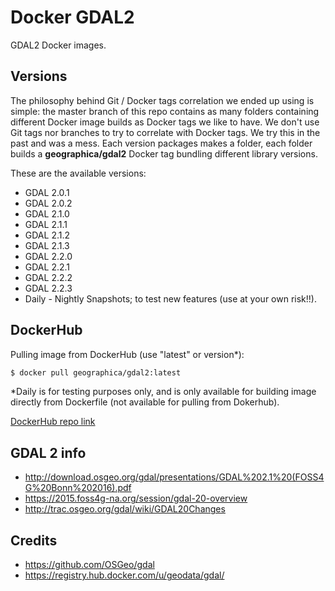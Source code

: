 # Docker GDAL2

GDAL2 Docker images.

## Versions
The philosophy behind Git / Docker tags correlation we ended up using is simple: the master branch of this repo contains as many folders containing different Docker image builds as Docker tags we like to have. We don't use Git tags nor branches to try to correlate with Docker tags. We try this in the past and was a mess. Each version packages makes a folder, each folder builds a __geographica/gdal2__ Docker tag bundling different library versions.

These are the available versions:
- GDAL 2.0.1
- GDAL 2.0.2
- GDAL 2.1.0
- GDAL 2.1.1
- GDAL 2.1.2
- GDAL 2.1.3
- GDAL 2.2.0
- GDAL 2.2.1
- GDAL 2.2.2
- GDAL 2.2.3
- Daily - Nightly Snapshots; to test new features (use at your own risk!!).

## DockerHub
Pulling image from DockerHub (use "latest" or version*):

```bash
$ docker pull geographica/gdal2:latest
```
*Daily is for testing purposes only, and is only available for building image directly from Dockerfile (not available for pulling from Dokerhub).

[DockerHub repo link](https://hub.docker.com/r/geographica/gdal2/)

## GDAL 2 info
- http://download.osgeo.org/gdal/presentations/GDAL%202.1%20(FOSS4G%20Bonn%202016).pdf
- https://2015.foss4g-na.org/session/gdal-20-overview
- http://trac.osgeo.org/gdal/wiki/GDAL20Changes

## Credits
- https://github.com/OSGeo/gdal
- https://registry.hub.docker.com/u/geodata/gdal/
